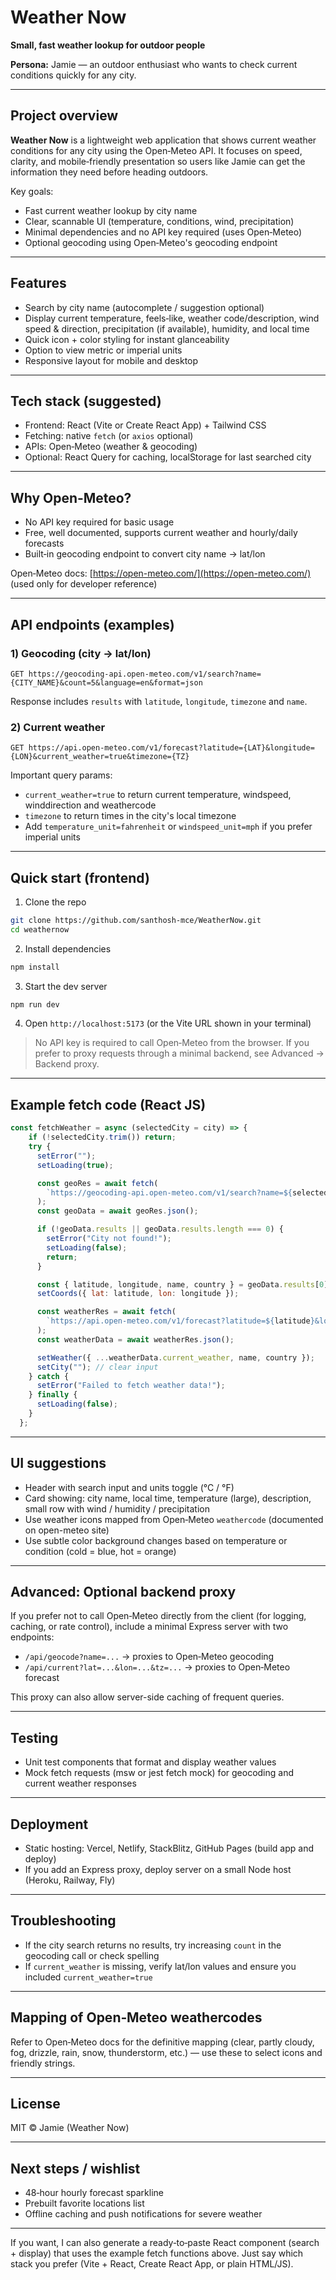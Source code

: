 # Weather Now

**Small, fast weather lookup for outdoor people**

**Persona:** Jamie — an outdoor enthusiast who wants to check current conditions quickly for any city.

---

## Project overview

**Weather Now** is a lightweight web application that shows current weather conditions for any city using the Open‑Meteo API. It focuses on speed, clarity, and mobile‑friendly presentation so users like Jamie can get the information they need before heading outdoors.

Key goals:

* Fast current weather lookup by city name
* Clear, scannable UI (temperature, conditions, wind, precipitation)
* Minimal dependencies and no API key required (uses Open‑Meteo)
* Optional geocoding using Open‑Meteo's geocoding endpoint

---

## Features

* Search by city name (autocomplete / suggestion optional)
* Display current temperature, feels‑like, weather code/description, wind speed & direction, precipitation (if available), humidity, and local time
* Quick icon + color styling for instant glanceability
* Option to view metric or imperial units
* Responsive layout for mobile and desktop

---

## Tech stack (suggested)

* Frontend: React (Vite or Create React App) + Tailwind CSS
* Fetching: native `fetch` (or `axios` optional)
* APIs: Open‑Meteo (weather & geocoding)
* Optional: React Query for caching, localStorage for last searched city

---

## Why Open‑Meteo?

* No API key required for basic usage
* Free, well documented, supports current weather and hourly/daily forecasts
* Built‑in geocoding endpoint to convert city name → lat/lon

Open‑Meteo docs: [https://open-meteo.com/](https://open-meteo.com/) (used only for developer reference)

---

## API endpoints (examples)

### 1) Geocoding (city → lat/lon)

```
GET https://geocoding-api.open-meteo.com/v1/search?name={CITY_NAME}&count=5&language=en&format=json
```

Response includes `results` with `latitude`, `longitude`, `timezone` and `name`.

### 2) Current weather

```
GET https://api.open-meteo.com/v1/forecast?latitude={LAT}&longitude={LON}&current_weather=true&timezone={TZ}
```

Important query params:

* `current_weather=true` to return current temperature, windspeed, winddirection and weathercode
* `timezone` to return times in the city's local timezone
* Add `temperature_unit=fahrenheit` or `windspeed_unit=mph` if you prefer imperial units

---

## Quick start (frontend)

1. Clone the repo

```bash
git clone https://github.com/santhosh-mce/WeatherNow.git
cd weathernow
```

2. Install dependencies

```bash
npm install
```

3. Start the dev server

```bash
npm run dev
```

4. Open `http://localhost:5173` (or the Vite URL shown in your terminal)

> No API key is required to call Open‑Meteo from the browser. If you prefer to proxy requests through a minimal backend, see Advanced → Backend proxy.

---

## Example fetch code (React JS)

```js
const fetchWeather = async (selectedCity = city) => {
    if (!selectedCity.trim()) return;
    try {
      setError("");
      setLoading(true);

      const geoRes = await fetch(
        `https://geocoding-api.open-meteo.com/v1/search?name=${selectedCity}`
      );
      const geoData = await geoRes.json();

      if (!geoData.results || geoData.results.length === 0) {
        setError("City not found!");
        setLoading(false);
        return;
      }

      const { latitude, longitude, name, country } = geoData.results[0];
      setCoords({ lat: latitude, lon: longitude });

      const weatherRes = await fetch(
        `https://api.open-meteo.com/v1/forecast?latitude=${latitude}&longitude=${longitude}&current_weather=true`
      );
      const weatherData = await weatherRes.json();

      setWeather({ ...weatherData.current_weather, name, country });
      setCity(""); // clear input
    } catch {
      setError("Failed to fetch weather data!");
    } finally {
      setLoading(false);
    }
  };

```

---

## UI suggestions

* Header with search input and units toggle (°C / °F)
* Card showing: city name, local time, temperature (large), description, small row with wind / humidity / precipitation
* Use weather icons mapped from Open‑Meteo `weathercode` (documented on open-meteo site)
* Use subtle color background changes based on temperature or condition (cold = blue, hot = orange)


---

## Advanced: Optional backend proxy

If you prefer not to call Open‑Meteo directly from the client (for logging, caching, or rate control), include a minimal Express server with two endpoints:

* `/api/geocode?name=...` → proxies to Open‑Meteo geocoding
* `/api/current?lat=...&lon=...&tz=...` → proxies to Open‑Meteo forecast

This proxy can also allow server-side caching of frequent queries.

---

## Testing

* Unit test components that format and display weather values
* Mock fetch requests (msw or jest fetch mock) for geocoding and current weather responses

---

## Deployment

* Static hosting: Vercel, Netlify, StackBlitz, GitHub Pages (build app and deploy)
* If you add an Express proxy, deploy server on a small Node host (Heroku, Railway, Fly)

---

## Troubleshooting

* If the city search returns no results, try increasing `count` in the geocoding call or check spelling
* If `current_weather` is missing, verify lat/lon values and ensure you included `current_weather=true`

---

## Mapping of Open‑Meteo weathercodes

Refer to Open‑Meteo docs for the definitive mapping (clear, partly cloudy, fog, drizzle, rain, snow, thunderstorm, etc.) — use these to select icons and friendly strings.

---

## License

MIT © Jamie (Weather Now)

---

## Next steps / wishlist

* 48‑hour hourly forecast sparkline
* Prebuilt favorite locations list
* Offline caching and push notifications for severe weather

---

If you want, I can also generate a ready‑to‑paste React component (search + display) that uses the example fetch functions above. Just say which stack you prefer (Vite + React, Create React App, or plain HTML/JS).
